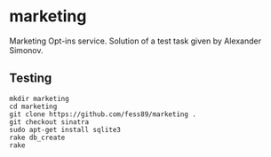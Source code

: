 marketing
=========

Marketing Opt-ins service. Solution of a test task given by Alexander Simonov.

Testing
-------
    mkdir marketing  
    cd marketing
    git clone https://github.com/fess89/marketing .
    git checkout sinatra
    sudo apt-get install sqlite3
    rake db_create
    rake

